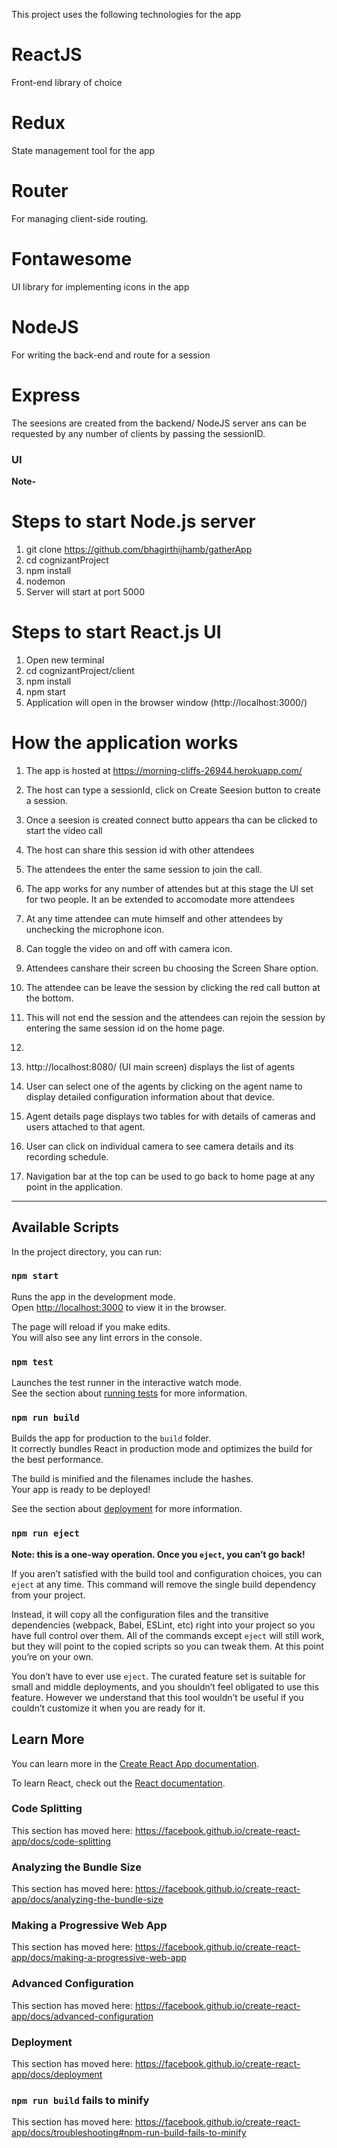 This project uses the following technologies for the app

# ReactJS
Front-end library of choice
# Redux
State management tool for the app
# Router
For managing client-side routing.
# Fontawesome
UI library for implementing icons in the app
# NodeJS
For writing the back-end and route for a session
# Express

The seesions are created from the backend/ NodeJS server ans can be requested by any number of clients by passing the sessionID.

### UI

**Note-**

# Steps to start Node.js server
1. git clone https://github.com/bhagirthijhamb/gatherApp
2. cd cognizantProject
3. npm install
4. nodemon
5. Server will start at port 5000

# Steps to start React.js UI
1. Open new terminal
2. cd cognizantProject/client
3. npm install
4. npm start
5. Application will open in the browser window (http://localhost:3000/)

# How the application works
1. The app is hosted at https://morning-cliffs-26944.herokuapp.com/
2. The host can type a sessionId, click on Create Seesion button to create a session.
3. Once a seesion is created connect butto appears tha can be clicked to start the video call
4. The host can share this session id with other attendees
5. The attendees the enter the same session to join the call.
6. The app works for any number of attendes but at this stage the UI set for two people. It an be extended to accomodate more attendees
7. At any time attendee can mute himself and other attendees by unchecking the microphone icon.
8. Can toggle the video on and off with camera icon.
9. Attendees canshare their screen bu choosing the Screen Share option.
9. The attendee can be leave the session by clicking the red call button at the bottom.
10. This  will not end the session and the attendees can rejoin the session by entering the same session id on the home page.
8. 




1. http://localhost:8080/ (UI main screen) displays the list of agents
2. User can select one of the agents by clicking on the agent name to display detailed configuration information about that device.
3. Agent details page displays two tables for with details of cameras and users attached to that agent.
4. User can click on individual camera to see camera details and its recording schedule.
5. Navigation bar at the top can be used to go back to home page at any point in the application.


--------------------------------------------------------------

## Available Scripts
In the project directory, you can run:

### `npm start`

Runs the app in the development mode.<br />
Open [http://localhost:3000](http://localhost:3000) to view it in the browser.

The page will reload if you make edits.<br />
You will also see any lint errors in the console.

### `npm test`

Launches the test runner in the interactive watch mode.<br />
See the section about [running tests](https://facebook.github.io/create-react-app/docs/running-tests) for more information.

### `npm run build`

Builds the app for production to the `build` folder.<br />
It correctly bundles React in production mode and optimizes the build for the best performance.

The build is minified and the filenames include the hashes.<br />
Your app is ready to be deployed!

See the section about [deployment](https://facebook.github.io/create-react-app/docs/deployment) for more information.

### `npm run eject`

**Note: this is a one-way operation. Once you `eject`, you can’t go back!**

If you aren’t satisfied with the build tool and configuration choices, you can `eject` at any time. This command will remove the single build dependency from your project.

Instead, it will copy all the configuration files and the transitive dependencies (webpack, Babel, ESLint, etc) right into your project so you have full control over them. All of the commands except `eject` will still work, but they will point to the copied scripts so you can tweak them. At this point you’re on your own.

You don’t have to ever use `eject`. The curated feature set is suitable for small and middle deployments, and you shouldn’t feel obligated to use this feature. However we understand that this tool wouldn’t be useful if you couldn’t customize it when you are ready for it.

## Learn More

You can learn more in the [Create React App documentation](https://facebook.github.io/create-react-app/docs/getting-started).

To learn React, check out the [React documentation](https://reactjs.org/).

### Code Splitting

This section has moved here: https://facebook.github.io/create-react-app/docs/code-splitting

### Analyzing the Bundle Size

This section has moved here: https://facebook.github.io/create-react-app/docs/analyzing-the-bundle-size

### Making a Progressive Web App

This section has moved here: https://facebook.github.io/create-react-app/docs/making-a-progressive-web-app

### Advanced Configuration

This section has moved here: https://facebook.github.io/create-react-app/docs/advanced-configuration

### Deployment

This section has moved here: https://facebook.github.io/create-react-app/docs/deployment

### `npm run build` fails to minify

This section has moved here: https://facebook.github.io/create-react-app/docs/troubleshooting#npm-run-build-fails-to-minify




